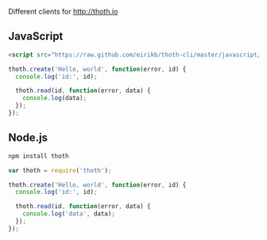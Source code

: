 Different clients for http://thoth.io

JavaScript
---

```HTML
<script src="https://raw.github.com/eirikb/thoth-cli/master/javascript/thoth.jquery.min.js"></script>
```

```JavaScript
thoth.create('Hello, world', function(error, id) {
  console.log('id:', id);

  thoth.read(id, function(error, data) {
    console.log(data);
  });
});
```

Node.js
---

```Bash
npm install thoth
```

```JavaScript
var thoth = require('thoth');

thoth.create('Hello, world', function(error, id) {
  console.log('id:', id);

  thoth.read(id, function(error, data) {
    console.log('data', data);
  });
});
```
